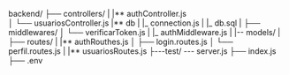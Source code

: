 backend/
├── controllers/
| |** authController.js  
│ └── usuariosController.js
|** db
| |_ connection.js
| |_ db.sql
|
├── middlewares/
│ └── verificarToken.js
| |\_ authMiddleware.js
|
|-- models/
|  
├── routes/
| |** authRouthes.js
│ ├── login.routes.js
│ └── perfil.routes.js
| |** usuariosRoutes.js
├---test/
--- server.js
├── index.js
├── .env
